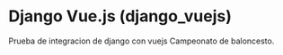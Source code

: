 # Django Vue.js (django_vuejs)

Prueba de integracion de django con vuejs
Campeonato de baloncesto.
